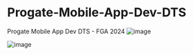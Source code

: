 # Progate-Mobile-App-Dev-DTS
Progate Mobile App Dev DTS - FGA 2024
![image](https://github.com/herdiyana256/Progate-Mobile-App-Dev-DTS/assets/82978131/233e0c0a-5391-4234-9a11-a449f3a93892)

![image](https://github.com/herdiyana256/Progate-Mobile-App-Dev-DTS/assets/82978131/07bcb2b7-321f-4f62-98a9-4dc86999d373)

